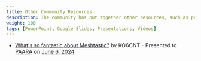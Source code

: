 ```yaml
---
title: Other Community Resources
description: The community has put together other resources, such as presentations and videos.
weight: 100
tags: [PowerPoint, Google Slides, Presentations, Videos]
---
```


* [What's so fantastic about Meshtastic?](https://docs.google.com/presentation/d/17UMcNsIFdy1bjO0HMZsgbeayS4z1hq89ZyWkyKpdAew/edit#slide=id.p) by KO6CNT - Presented to [PAARA](https://www.paara.org/) on [June 6, 2024](https://www.paara.org/pages/meetings.html)